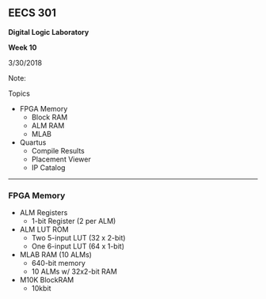 ## EECS 301

**Digital Logic Laboratory**

**Week 10**

3/30/2018

Note:

Topics

* FPGA Memory
	* Block RAM
	* ALM RAM
	* MLAB
* Quartus 
	* Compile Results
	* Placement Viewer
	* IP Catalog

---

### FPGA Memory

* ALM Registers
	* 1-bit Register (2 per ALM)
* ALM LUT ROM
	* Two 5-input LUT (32 x 2-bit)
	* One 6-input LUT (64 x 1-bit)
* MLAB RAM (10 ALMs)
	* 640-bit memory
	* 10 ALMs w/ 32x2-bit RAM 
* M10K BlockRAM
	* 10kbit
